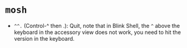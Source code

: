 # `mosh`

- `^^.` (Control-^ then .): Quit, note that in Blink Shell, the `^` above the keyboard in the accessory view does not work, you need to hit the version in the keyboard.
